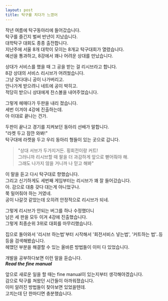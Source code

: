 ```yaml
---
layout: post
title: 탁구를 치다가 느꼈어
---
```


작년 여름에 탁구동아리에 들어갔습니다.  
탁구를 즐긴지 벌써 반년이 지났습니다.  
대학탁구 대회도 종종 출전합니다.  
지난주에 서울 8개 대학이 모이는 8개교 탁구대회가 열렸습니다.  
예선을 통과하고, 8강에서 꽤나 어려운 상대를 만났습니다.

상대가 서비스를 했을 때 그 공을 받는 걸 리시브라고 합니다.  
8강 상대의 서비스 리시브가 어려웠습니다.  
그냥 갖다대니 공이 나가버리고.  
안나가게 받으려니 네트에 공이 박히고.  
적당히 받으니 상대에게 찬스볼을 내어주었습니다. 

그렇게 헤매다가 두판을 내리 졌습니다.  
세번 이겨야 4강에 진출하는데.  
아 이대로 끝나는 건가.

두판이 끝나고 경기를 지켜보던 동아리 선배가 말합니다.  
"라켓 두고 잠깐 와봐!"  
탁구대에 라켓을 두고 우리 동아리 형들이 있는 곳으로 갑니다.  
> "상대 서브가 두가지거든. 횡회전이랑 커트!  
> 그러니까 리시브할 때 팔을 더 과감하게 앞으로 뻗어줘야 해.  
> 그래도 나가지 않을 거니까 나 믿고 해봐"  

이 말을 듣고 다시 탁구대로 향했습니다.  
그리고 신기하게도 세번째 게임부터는 리시브가 꽤 잘 들어갔습니다.  
아. 감으로 대충 갖다 대는게 아니었구나.  
쭉 밀어줘야 하는 거였네.  
공이 나갈것 같았는데 오히려 안정적으로 리시브가 되네.

그렇게 리시브가 안되는 버그를 하나 수정했더니  
남은 세 판을 모두 이겨 4강에 진출했습니다.  
그렇게 최종순위 3위로 대회를 마무리했습니다.  

집으로 돌아와서 '리시브 하는법'부터 시작해서 '회전서비스 넣는법', '커트하는 법'..등등을 검색해봤습니다.  
헤맸던 부분을 해결할 수 있는 올바른 방법들이 이미 다 있었습니다.  

개발을 공부하다보면 이런 말을 듣습니다.  
***Read the fine manual***

앞으로 새로운 일을 할 때는 fine manual이 있는지부터 생각해야겠습니다.  
감으로 탁구를 쳐왔던 시간들이 아까워졌습니다.  
이미 알려진 방법들이 찾아보면 있었을텐데.  
고치는데 단 한마디면 충분했습니다.
